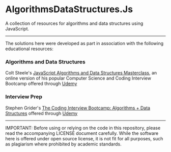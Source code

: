 # AlgorithmsDataStructures.Js

<p>A collection of resources for algorithms and data structures using JavaScript.</p>

<hr>

<p>The solutions here were developed as part in association with the following educational resources:</p>

### Algorithms and Data Structures

<p>Colt Steele's <a href="https://www.udemy.com/course/js-algorithms-and-data-structures-masterclass/">JavaScript Algorithms and Data Structures Masterclass</a>, an online version of his popular Computer Science and Coding Interview Bootcamp offered through <a href="https://udemy.com">Udemy</a></p>


### Interview Prep

<p>Stephen Grider's <a href="https://www.udemy.com/course/coding-interview-bootcamp-algorithms-and-data-structure/?couponCode=OF83024F">The Coding Interview Bootcamp: Algorithms + Data Structures</a> offered through <a href="https://udemy.com">Udemy</a></p>

<hr>

IMPORTANT: Before using or relying on the code in this repository, please read the accompanying LICENSE document carefully. While the software here is offered under open source license, it is not fit for all purposes, such as plagiarism where prohibited by academic standards.
